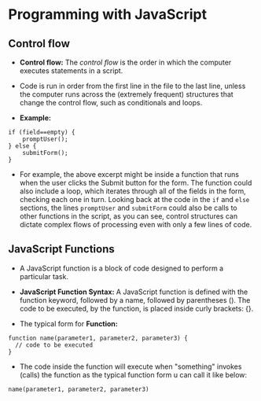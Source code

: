 # Programming with JavaScript

## Control flow

* **Control flow:** The *control flow* is the order in which the computer executes statements in a script.

* Code is run in order from the first line in the file to the last line, unless the computer runs across the (extremely frequent) structures that change the control flow, such as conditionals and loops. 


* **Example:**
```
if (field==empty) {
    promptUser();
} else {
    submitForm();
}
```
* For example, the above excerpt might be inside a function that runs when the user clicks the Submit button for the form. The function could also include a loop, which iterates through all of the fields in the form, checking each one in turn. Looking back at the code in the `if` and `else` sections, the lines `promptUser` and `submitForm` could also be calls to other functions in the script, as you can see, control structures can dictate complex flows of processing even with only a few lines of code.  

## JavaScript Functions

* A JavaScript function is a block of code designed to perform a particular task.


* **JavaScript Function Syntax:** A JavaScript function is defined with the function keyword, followed by a name, followed by parentheses ().
The code to be executed, by the function, is placed inside curly brackets: {}.


 * The typical form for **Function:**
```
function name(parameter1, parameter2, parameter3) {
  // code to be executed
}
```
* The code inside the function will execute when "something" invokes (calls) the function as the typical function form u can call it like below:

```
name(parameter1, parameter2, parameter3)
```


